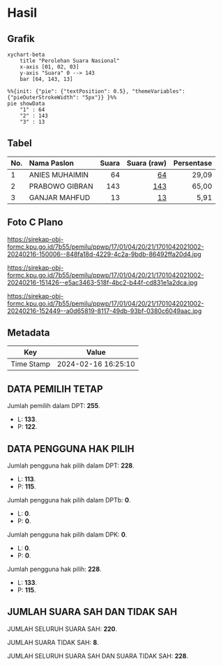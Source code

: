 # Hasil

## Grafik

```mermaid
xychart-beta
    title "Perolehan Suara Nasional"
    x-axis [01, 02, 03]
    y-axis "Suara" 0 --> 143
    bar [64, 143, 13]
```

```mermaid
%%{init: {"pie": {"textPosition": 0.5}, "themeVariables": {"pieOuterStrokeWidth": "5px"}} }%%
pie showData
    "1" : 64
    "2" : 143
    "3" : 13
```

## Tabel

| No. | Nama Paslon    | Suara | Suara (raw) | Persentase |
|:--- |:-------------- | -----:| -----------:| ----------:|
| 1   | ANIES MUHAIMIN | 64    | [64][p-1]   | 29,09      |
| 2   | PRABOWO GIBRAN | 143   | [143][p-2]  | 65,00      |
| 3   | GANJAR MAHFUD  | 13    | [13][p-3]   | 5,91       |


[p-1]: https://github.com/gigit-pemilu/pemilu-2024/blob/main/pilpres/hitung-suara/sub/17-bengkulu/sub/01-bengkulu-selatan/sub/04-manna/sub/2021-lubuk-sirih-ilir/sub/002-tps/sub/paslon-1.txt
[p-2]: https://github.com/gigit-pemilu/pemilu-2024/blob/main/pilpres/hitung-suara/sub/17-bengkulu/sub/01-bengkulu-selatan/sub/04-manna/sub/2021-lubuk-sirih-ilir/sub/002-tps/sub/paslon-2.txt
[p-3]: https://github.com/gigit-pemilu/pemilu-2024/blob/main/pilpres/hitung-suara/sub/17-bengkulu/sub/01-bengkulu-selatan/sub/04-manna/sub/2021-lubuk-sirih-ilir/sub/002-tps/sub/paslon-3.txt

## Foto C Plano

https://sirekap-obj-formc.kpu.go.id/7b55/pemilu/ppwp/17/01/04/20/21/1701042021002-20240216-150006--848fa18d-4229-4c2a-9bdb-86492ffa20d4.jpg

https://sirekap-obj-formc.kpu.go.id/7b55/pemilu/ppwp/17/01/04/20/21/1701042021002-20240216-151426--e5ac3463-518f-4bc2-b44f-cd831e1a2dca.jpg

https://sirekap-obj-formc.kpu.go.id/7b55/pemilu/ppwp/17/01/04/20/21/1701042021002-20240216-152449--a0d65819-8117-49db-93bf-0380c6049aac.jpg


## Metadata

| Key        | Value               |
| ---------- | ------------------- |
| Time Stamp | 2024-02-16 16:25:10 |


## DATA PEMILIH TETAP

Jumlah pemilih dalam DPT: **255**.
 * L: **133**.
 * P: **122**.

## DATA PENGGUNA HAK PILIH

Jumlah pengguna hak pilih dalam DPT: **228**.
 * L: **113**.
 * P: **115**.

Jumlah pengguna hak pilih dalam DPTb: **0**.
 * L: **0**.
 * P: **0**.

Jumlah pengguna hak pilih dalam DPK: **0**.
 * L: **0**.
 * P: **0**.

Jumlah pengguna hak pilih: **228**.
 * L: **133**.
 * P: **115**.

## JUMLAH SUARA SAH DAN TIDAK SAH

JUMLAH SELURUH SUARA SAH: **220**.

JUMLAH SUARA TIDAK SAH: **8**.

JUMLAH SELURUH SUARA SAH DAN SUARA TIDAK SAH: **228**.


